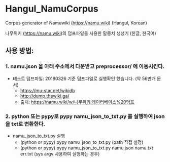 # Hangul_NamuCorpus
Corpus generator of Namuwiki (https://namu.wiki) (Hangul, Korean)

나무위키 (https://namu.wiki)의 덤프파일을 사용한 말뭉치 생성기 (한글, 한국어)

## 사용 방법: 

### 1. namu.json 을 아래 주소에서 다운받고 preprocessor/ 에 이동시킨다.
* 테스트 덤프파일: 20180326 기준 덤프파일로 실행확인 했습니다. (약 56만개 문서)
  + https://mu-star.net/wikidb 
  + http://dump.thewiki.ga/
  + 출처: https://namu.wiki/w/나무위키:데이터베이스%20덤프

### 2. python 또는 pypy로 pypy namu_json_to_txt.py 를 실행하여 json을 txt로 변환한다.
* namu_json_to_txt.py 실행
  + (python or pypy) pypy namu_json_to_txt.py (path 직접 설정)
  + (python or pypy) pypy namu_json_to_txt.py namu.json namu.txt err.txt (sys argv 사용하여 실행하는 경우)

